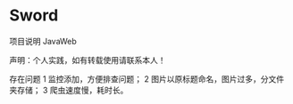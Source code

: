 # Sword
项目说明
JavaWeb

声明：个人实践，如有转载使用请联系本人！

存在问题
1 监控添加，方便排查问题；
2 图片以原标题命名，图片过多，分文件夹存储；
3 爬虫速度慢，耗时长。